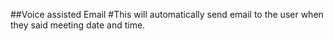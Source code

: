 ##Voice assisted Email 
#This will automatically send email to the user when they said meeting date and time. 
